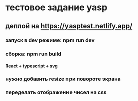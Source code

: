 # тестовое задание yasp

## деплой на https://yasptest.netlify.app/

### запуск в dev режиме: npm run dev

### сборка: npm run build

#### React + typescript + svg

### нужно добавить resize при повороте экрана

### переделать отображение чисел на css
